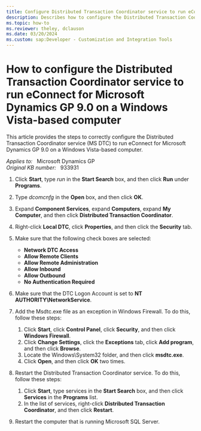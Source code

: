 ```yaml
---
title: Configure Distributed Transaction Coordinator service to run eConnect on a Windows Vista-based computer
description: Describes how to configure the Distributed Transaction Coordinator service to run eConnect for Microsoft Dynamics GP 9.0 on a Windows Vista-based computer.
ms.topic: how-to
ms.reviewer: theley, dclauson
ms.date: 03/20/2024
ms.custom: sap:Developer - Customization and Integration Tools
---
```

# How to configure the Distributed Transaction Coordinator service to run eConnect for Microsoft Dynamics GP 9.0 on a Windows Vista-based computer

This article provides the steps to correctly configure the Distributed Transaction Coordinator service (MS DTC) to run eConnect for Microsoft Dynamics GP 9.0 on a Windows Vista-based computer.

_Applies to:_ &nbsp; Microsoft Dynamics GP  
_Original KB number:_ &nbsp; 933931

1. Click **Start**, type *run* in the **Start Search** box, and then click **Run** under **Programs**.
2. Type *dcomcnfg* in the **Open** box, and then click **OK**.
3. Expand **Component Services**, expand **Computers**, expand **My Computer**, and then click **Distributed Transaction Coordinator**.
4. Right-click **Local DTC**, click **Properties**, and then click the **Security** tab.
5. Make sure that the following check boxes are selected:

    - **Network DTC Access**
    - **Allow Remote Clients**
    - **Allow Remote Administration**
    - **Allow Inbound**
    - **Allow Outbound**
    - **No Authentication Required**

6. Make sure that the DTC Logon Account is set to **NT AUTHORITY\\NetworkService**.
7. Add the Msdtc.exe file as an exception in Windows Firewall. To do this, follow these steps:

    1. Click **Start**, click **Control Panel**, click **Security**, and then click **Windows Firewall**.
    2. Click **Change Settings**, click the **Exceptions** tab, click **Add program**, and then click **Browse**.
    3. Locate the Windows\\System32 folder, and then click **msdtc.exe**.
    4. Click **Open**, and then click **OK** two times.

8. Restart the Distributed Transaction Coordinator service. To do this, follow these steps:

    1. Click **Start**, type services in the **Start Search** box, and then click **Services** in the **Programs** list.
    2. In the list of services, right-click **Distributed Transaction Coordinator**, and then click **Restart**.

9. Restart the computer that is running Microsoft SQL Server.
